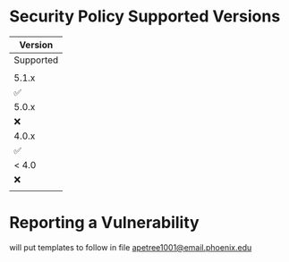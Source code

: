 # Security Policy Supported Versions
|Version| 
-|
|Supported|
||
| 5.1.x  
| :white_check_mark: |
| 5.0.x   
| :x:                |
| 4.0.x   
| :white_check_mark: |
| < 4.0   
| :x:  
||

# Reporting a Vulnerability

will put templates to follow in file 
<apetree1001@email.phoenix.edu>
